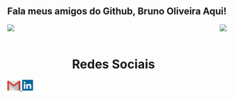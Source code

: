## Fala meus amigos do Github, Bruno Oliveira Aqui!

<div>
  
  <img  height="180em" src="https://github-readme-stats.vercel.app/api?username=brunoserraoliveira&show_icons=true&theme=great-gatsby&include_all_commits=true&count_private=true"/>
  <img align="right" height="180em" src="https://github-readme-stats.vercel.app/api/top-langs/?username=brunoserraoliveira&layout=compact&langs_count=16&theme=great-gatsby"/>
</div>
<br>

  <h1 align="center">Redes Sociais</h1>
    <a href = "mailto: brunoserrasilva@gmail.com">
      <img width="30" src="gmail.svg">
    </a>
    <a href = "https://www.linkedin.com/in/bruno-oliveira-711637231/">
      <img width="25" src="linkedin.svg">
    </a>
</div>
